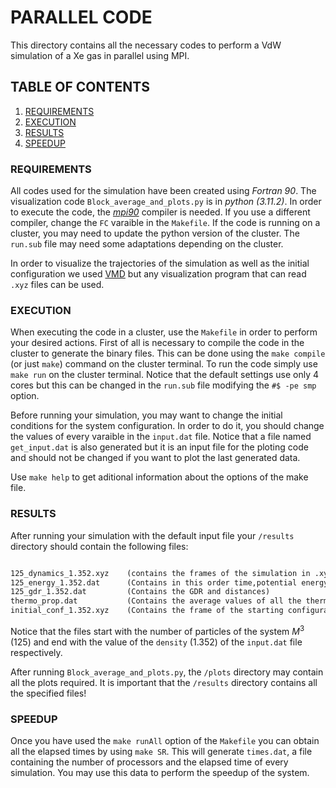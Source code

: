 # PARALLEL CODE

This directory contains all the necessary codes to perform a VdW simulation of a Xe gas in parallel using MPI. 

## TABLE OF CONTENTS

1. [ REQUIREMENTS ](#1-req)
2. [ EXECUTION](#2-ex)
3. [ RESULTS](#3-res)
4. [ SPEEDUP](#4-speed)

<a name="1-req"></a>
### REQUIREMENTS

All codes used for the simulation have been created using _Fortran 90_. The visualization code `Block_average_and_plots.py` is in _python (3.11.2)_. In order to execute the code, the _[mpi90]_ compiler is needed. If you use a different compiler, change the `FC` varaible in the `Makefile`. If the code is running on a cluster, you may need to update the python version of the cluster. The `run.sub` file may need some adaptations depending on the cluster.

In order to visualize the trajectories of the simulation as well as the initial configuration we used [VMD] but any visualization program that can read `.xyz` files can be used.

[mpi90]: [https://fortran-lang.org/en/learn/os_setup/install_gfortran/](https://edu.itp.phys.ethz.ch/hs12/programming_techniques/openmpi.pdf)
[VMD]: https://www.ks.uiuc.edu/Development/Download/download.cgi?PackageName=VMD

<a name="2-ex"></a>
### EXECUTION

When executing the code in a cluster, use the `Makefile` in order to perform your desired actions. First of all is necessary to compile the code in the cluster to generate the binary files. This can be done using the `make compile` (or just `make`) command on the cluster terminal. To run the code simply use `make run` on the cluster terminal. Notice that the default settings use only 4 cores but this can be changed in the `run.sub` file modifying the `#$ -pe smp` option.

Before running your simulation, you may want to change the initial conditions for the system configuration. In order to do it, you should change the values of every varaible in the `input.dat` file. Notice that a file named `get_input.dat` is also generated but it is an input file for the ploting code and should not be changed if you want to plot the last generated data.

Use `make help` to get aditional information about the options of the make file.

<a name="3-res"></a>
### RESULTS
After running your simulation with the default input file your `/results` directory should contain the following files:

```Markdown

125_dynamics_1.352.xyz    (contains the frames of the simulation in .xyz format)
125_energy_1.352.dat      (Contains in this order time,potential energy,kinetic energy,total energy,instant temperature,momentum,pressure and msd of every frame)
125_gdr_1.352.dat         (Contains the GDR and distances)
thermo_prop.dat           (Contains the average values of all the thermodynamic properties)
initial_conf_1.352.xyz    (Contains the frame of the starting configuration)

```

Notice that the files start with the number of particles of the system $M^3$ (125) and end with the value of the `density` (1.352) of the `input.dat` file respectively. 

After running `Block_average_and_plots.py`, the `/plots` directory may contain all the plots required. It is important that the `/results` directory contains all the specified files!

<a name="4-Speed"></a>
### SPEEDUP

Once you have used the `make runAll` option of the `Makefile` you can obtain all the elapsed times by using `make SR`. This will generate `times.dat`, a file containing the number of processors and the elapsed time of every simulation. You may use this data to perform the speedup of the system. 
